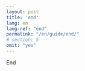 ```yaml
---
layout: post
title: 'end'
lang: en
lang-ref: "end"
permalink: "/en/guide/end/"
# section: 5
omit: "yes"
---
```

End
